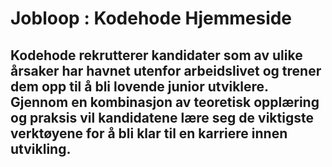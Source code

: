 # Jobloop : Kodehode Hjemmeside

## Kodehode rekrutterer kandidater som av ulike årsaker har havnet utenfor arbeidslivet og trener dem opp til å bli lovende junior utviklere. Gjennom en kombinasjon av teoretisk opplæring og praksis vil kandidatene lære seg de viktigste verktøyene for å bli klar til en karriere innen utvikling.
